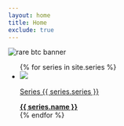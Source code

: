 ```yaml
---
layout: home
title: Home
exclude: true
---
```

<img src="https://bafybeibk4sry3qtsshilw6m5t7ri4gacjy7nxfx7mxupxh6tty5tqznr4a.ipfs.nftstorage.link/" alt="rare btc banner" max-width="100%" height="auto">
<ul class="assets">
{% for series in site.series %}

  <li>
    <img src="{% if series.image != null and series.image != '' %}{{ series.image }}{% else %}{{'assets/placeholder.png' | relative_url}}{% endif %}">
    <a href="/{{ series.name | downcase }}">
      <p class="small">Series {{ series.series }}</p> 
         <b>{{ series.name }}</b>
    </a>    
  </li>
{% endfor %}
</ul>
